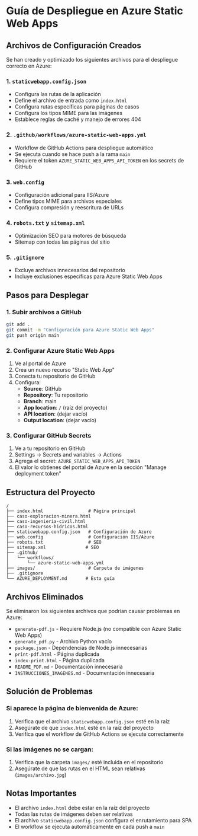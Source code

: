 # Guía de Despliegue en Azure Static Web Apps

## Archivos de Configuración Creados

Se han creado y optimizado los siguientes archivos para el despliegue correcto en Azure:

### 1. `staticwebapp.config.json`
- Configura las rutas de la aplicación
- Define el archivo de entrada como `index.html`
- Configura rutas específicas para páginas de casos
- Configura los tipos MIME para las imágenes
- Establece reglas de caché y manejo de errores 404

### 2. `.github/workflows/azure-static-web-apps.yml`
- Workflow de GitHub Actions para despliegue automático
- Se ejecuta cuando se hace push a la rama `main`
- Requiere el token `AZURE_STATIC_WEB_APPS_API_TOKEN` en los secrets de GitHub

### 3. `web.config`
- Configuración adicional para IIS/Azure
- Define tipos MIME para archivos especiales
- Configura compresión y reescritura de URLs

### 4. `robots.txt` y `sitemap.xml`
- Optimización SEO para motores de búsqueda
- Sitemap con todas las páginas del sitio

### 5. `.gitignore`
- Excluye archivos innecesarios del repositorio
- Incluye exclusiones específicas para Azure Static Web Apps

## Pasos para Desplegar

### 1. Subir archivos a GitHub
```bash
git add .
git commit -m "Configuración para Azure Static Web Apps"
git push origin main
```

### 2. Configurar Azure Static Web Apps
1. Ve al portal de Azure
2. Crea un nuevo recurso "Static Web App"
3. Conecta tu repositorio de GitHub
4. Configura:
   - **Source**: GitHub
   - **Repository**: Tu repositorio
   - **Branch**: main
   - **App location**: `/` (raíz del proyecto)
   - **API location**: (dejar vacío)
   - **Output location**: (dejar vacío)

### 3. Configurar GitHub Secrets
1. Ve a tu repositorio en GitHub
2. Settings → Secrets and variables → Actions
3. Agrega el secret: `AZURE_STATIC_WEB_APPS_API_TOKEN`
4. El valor lo obtienes del portal de Azure en la sección "Manage deployment token"

## Estructura del Proyecto

```
/
├── index.html                 # Página principal
├── caso-exploracion-minera.html
├── caso-ingenieria-civil.html
├── caso-recursos-hidricos.html
├── staticwebapp.config.json   # Configuración de Azure
├── web.config                 # Configuración IIS/Azure
├── robots.txt                 # SEO
├── sitemap.xml               # SEO
├── .github/
│   └── workflows/
│       └── azure-static-web-apps.yml
├── images/                    # Carpeta de imágenes
├── .gitignore
└── AZURE_DEPLOYMENT.md       # Esta guía
```

## Archivos Eliminados

Se eliminaron los siguientes archivos que podrían causar problemas en Azure:
- `generate-pdf.js` - Requiere Node.js (no compatible con Azure Static Web Apps)
- `generate_pdf.py` - Archivo Python vacío
- `package.json` - Dependencias de Node.js innecesarias
- `print-pdf.html` - Página duplicada
- `index-print.html` - Página duplicada
- `README_PDF.md` - Documentación innecesaria
- `INSTRUCCIONES_IMAGENES.md` - Documentación innecesaria

## Solución de Problemas

### Si aparece la página de bienvenida de Azure:
1. Verifica que el archivo `staticwebapp.config.json` esté en la raíz
2. Asegúrate de que `index.html` esté en la raíz del proyecto
3. Verifica que el workflow de GitHub Actions se ejecute correctamente

### Si las imágenes no se cargan:
1. Verifica que la carpeta `images/` esté incluida en el repositorio
2. Asegúrate de que las rutas en el HTML sean relativas (`images/archivo.jpg`)

## Notas Importantes

- El archivo `index.html` debe estar en la raíz del proyecto
- Todas las rutas de imágenes deben ser relativas
- El archivo `staticwebapp.config.json` configura el enrutamiento para SPA
- El workflow se ejecuta automáticamente en cada push a `main`
